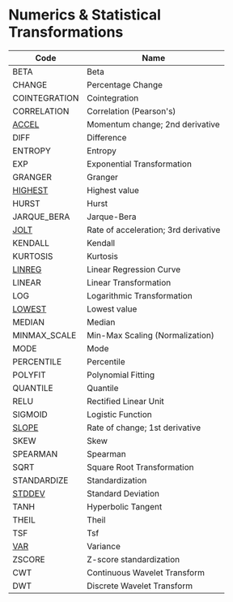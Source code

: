 # Numerics & Statistical Transformations

| Code | Name |
| --------------- | --------------------------------- |
| BETA | Beta |
| CHANGE | Percentage Change |
| COINTEGRATION | Cointegration |
| CORRELATION | Correlation (Pearson's) |
| [ACCEL](/indicators/numerics/accel.md) | Momentum change; 2nd derivative |
| DIFF | Difference |
| ENTROPY | Entropy |
| EXP | Exponential Transformation |
| GRANGER | Granger |
| [HIGHEST](/indicators/numerics/highest.md) | Highest value |
| HURST | Hurst |
| JARQUE_BERA | Jarque-Bera |
| [JOLT](/indicators/numerics/jolt.md) | Rate of acceleration; 3rd derivative |
| KENDALL | Kendall |
| KURTOSIS | Kurtosis |
| [LINREG](/indicators/numerics/linreg.md) | Linear Regression Curve |
| LINEAR | Linear Transformation |
| LOG | Logarithmic Transformation |
| [LOWEST](/indicators/numerics/highlowest.md) | Lowest value |
| MEDIAN | Median |
| MINMAX_SCALE | Min-Max Scaling (Normalization) |
| MODE | Mode |
| PERCENTILE | Percentile |
| POLYFIT | Polynomial Fitting |
| QUANTILE | Quantile |
| RELU | Rectified Linear Unit |
| SIGMOID | Logistic Function |
| [SLOPE](/indicators/numerics/slope.md) | Rate of change; 1st derivative |
| SKEW | Skew |
| SPEARMAN | Spearman |
| SQRT | Square Root Transformation |
| STANDARDIZE | Standardization |
| [STDDEV](/indicators/numerics/stddev.md) | Standard Deviation |
| TANH | Hyperbolic Tangent |
| THEIL | Theil |
| TSF | Tsf |
| [VAR](/indicators/numerics/var.md) | Variance |
| ZSCORE | Z-score standardization |
| CWT | Continuous Wavelet Transform |
| DWT | Discrete Wavelet Transform |
